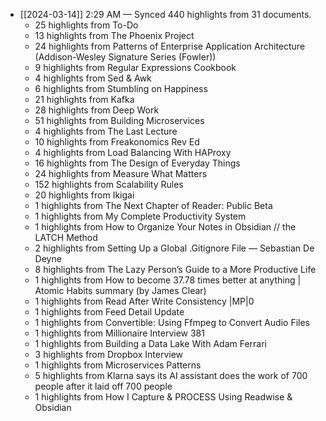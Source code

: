 - [[2024-03-14]] 2:29 AM — Synced 440 highlights from 31 documents.
    - 25 highlights from To-Do
    - 13 highlights from The Phoenix Project
    - 24 highlights from Patterns of Enterprise Application Architecture (Addison-Wesley Signature Series (Fowler))
    - 9 highlights from Regular Expressions Cookbook
    - 4 highlights from Sed & Awk
    - 6 highlights from Stumbling on Happiness
    - 21 highlights from Kafka
    - 28 highlights from Deep Work
    - 51 highlights from Building Microservices
    - 4 highlights from The Last Lecture
    - 10 highlights from Freakonomics Rev Ed
    - 4 highlights from Load Balancing With HAProxy
    - 16 highlights from The Design of Everyday Things
    - 24 highlights from Measure What Matters
    - 152 highlights from Scalability Rules
    - 20 highlights from Ikigai
    - 1 highlights from The Next Chapter of Reader: Public Beta
    - 1 highlights from My Complete Productivity System
    - 1 highlights from How to Organize Your Notes in Obsidian // the LATCH Method
    - 2 highlights from Setting Up a Global .Gitignore File — Sebastian De Deyne
    - 8 highlights from The Lazy Person’s Guide to a More Productive Life
    - 1 highlights from How to become 37.78 times better at anything | Atomic Habits summary (by James Clear)
    - 1 highlights from Read After Write Consistency |MP|0
    - 1 highlights from Feed Detail Update
    - 1 highlights from Convertible: Using Ffmpeg to Convert Audio Files
    - 1 highlights from Millionaire Interview 381
    - 1 highlights from Building a Data Lake With Adam Ferrari
    - 3 highlights from Dropbox Interview
    - 1 highlights from Microservices Patterns
    - 5 highlights from Klarna says its AI assistant does the work of 700 people after it laid off 700 people
    - 1 highlights from How I Capture & PROCESS Using Readwise & Obsidian

